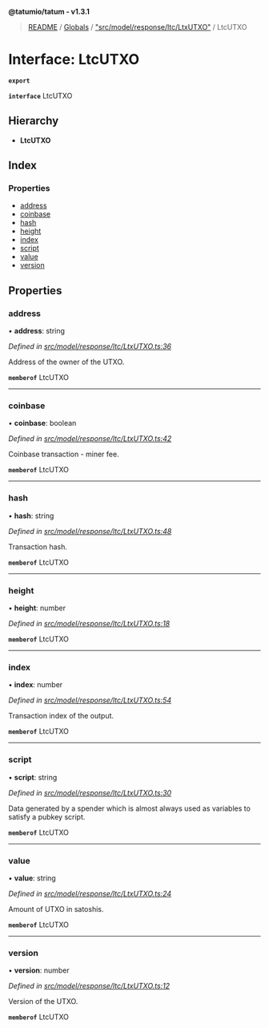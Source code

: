 **@tatumio/tatum - v1.3.1**

> [README](../README.md) / [Globals](../globals.md) / ["src/model/response/ltc/LtxUTXO"](../modules/_src_model_response_ltc_ltxutxo_.md) / LtcUTXO

# Interface: LtcUTXO

**`export`** 

**`interface`** LtcUTXO

## Hierarchy

* **LtcUTXO**

## Index

### Properties

* [address](_src_model_response_ltc_ltxutxo_.ltcutxo.md#address)
* [coinbase](_src_model_response_ltc_ltxutxo_.ltcutxo.md#coinbase)
* [hash](_src_model_response_ltc_ltxutxo_.ltcutxo.md#hash)
* [height](_src_model_response_ltc_ltxutxo_.ltcutxo.md#height)
* [index](_src_model_response_ltc_ltxutxo_.ltcutxo.md#index)
* [script](_src_model_response_ltc_ltxutxo_.ltcutxo.md#script)
* [value](_src_model_response_ltc_ltxutxo_.ltcutxo.md#value)
* [version](_src_model_response_ltc_ltxutxo_.ltcutxo.md#version)

## Properties

### address

•  **address**: string

*Defined in [src/model/response/ltc/LtxUTXO.ts:36](https://github.com/tatumio/tatum-js/blob/8f0f126/src/model/response/ltc/LtxUTXO.ts#L36)*

Address of the owner of the UTXO.

**`memberof`** LtcUTXO

___

### coinbase

•  **coinbase**: boolean

*Defined in [src/model/response/ltc/LtxUTXO.ts:42](https://github.com/tatumio/tatum-js/blob/8f0f126/src/model/response/ltc/LtxUTXO.ts#L42)*

Coinbase transaction - miner fee.

**`memberof`** LtcUTXO

___

### hash

•  **hash**: string

*Defined in [src/model/response/ltc/LtxUTXO.ts:48](https://github.com/tatumio/tatum-js/blob/8f0f126/src/model/response/ltc/LtxUTXO.ts#L48)*

Transaction hash.

**`memberof`** LtcUTXO

___

### height

•  **height**: number

*Defined in [src/model/response/ltc/LtxUTXO.ts:18](https://github.com/tatumio/tatum-js/blob/8f0f126/src/model/response/ltc/LtxUTXO.ts#L18)*

**`memberof`** LtcUTXO

___

### index

•  **index**: number

*Defined in [src/model/response/ltc/LtxUTXO.ts:54](https://github.com/tatumio/tatum-js/blob/8f0f126/src/model/response/ltc/LtxUTXO.ts#L54)*

Transaction index of the output.

**`memberof`** LtcUTXO

___

### script

•  **script**: string

*Defined in [src/model/response/ltc/LtxUTXO.ts:30](https://github.com/tatumio/tatum-js/blob/8f0f126/src/model/response/ltc/LtxUTXO.ts#L30)*

Data generated by a spender which is almost always used as variables to satisfy a pubkey script.

**`memberof`** LtcUTXO

___

### value

•  **value**: string

*Defined in [src/model/response/ltc/LtxUTXO.ts:24](https://github.com/tatumio/tatum-js/blob/8f0f126/src/model/response/ltc/LtxUTXO.ts#L24)*

Amount of UTXO in satoshis.

**`memberof`** LtcUTXO

___

### version

•  **version**: number

*Defined in [src/model/response/ltc/LtxUTXO.ts:12](https://github.com/tatumio/tatum-js/blob/8f0f126/src/model/response/ltc/LtxUTXO.ts#L12)*

Version of the UTXO.

**`memberof`** LtcUTXO
